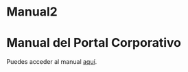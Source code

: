 # Manual2
# Manual del Portal Corporativo

Puedes acceder al manual [aquí](https://github.com/usuario/repositorio/raw/main/ManualdeIngresoYRecuperacion_PortalCorpor.pdf).

